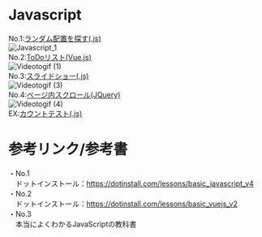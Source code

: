 # Javascript  

No.1:[ランダム配置を探す(.js)](https://acro-takahashi.github.io/Javascript/No.1/)  
![Javascript_1](https://user-images.githubusercontent.com/91651462/137687394-0745827c-5cf7-4c11-9873-c8702fd5ccd5.gif)  
No.2:[ToDoリスト(Vue.js)](https://acro-takahashi.github.io/Javascript/No.2/)  
![Videotogif (1)](https://user-images.githubusercontent.com/91651462/141824870-231d37ae-cd7b-432d-902d-646980f6470c.gif)  
No.3:[スライドショー(.js)](https://acro-takahashi.github.io/Javascript/No.3/)  
![Videotogif (3)](https://user-images.githubusercontent.com/91651462/146885202-6c98c8f1-4f98-4977-97a6-92f982743bba.gif)  
No.4:[ページ内スクロール(JQuery)](https://acro-takahashi.github.io/Javascript/No.4/)  
![Videotogif (4)](https://user-images.githubusercontent.com/91651462/147399326-a37f9ec3-9089-48cb-ba17-d5d3c2c3f08a.gif)  
EX:[カウントテスト(.js)](https://acro-takahashi.github.io/Javascript/counttest/)

# 参考リンク/参考書  
・No.1  
　ドットインストール：https://dotinstall.com/lessons/basic_javascript_v4  
・No.2  
　ドットインストール：https://dotinstall.com/lessons/basic_vuejs_v2  
・No.3  
　本当によくわかるJavaScriptの教科書
